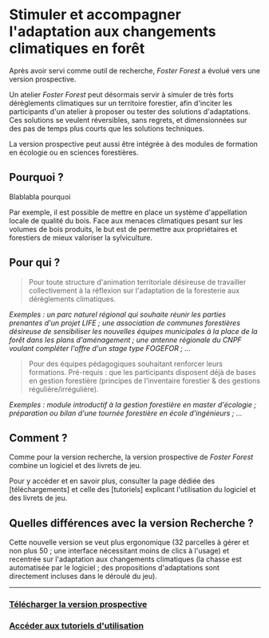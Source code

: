 # Stimuler et accompagner l'adaptation aux changements climatiques en forêt

Après avoir servi comme outil de recherche, _Foster Forest_ a évolué vers une version prospective.

Un atelier _Foster Forest_ peut désormais servir à simuler de très forts dérèglements climatiques sur un territoire forestier, afin d'inciter les participants d'un atelier à proposer ou tester des solutions d'adaptations. Ces solutions se veulent réversibles, sans regrets, et dimensionnées sur des pas de temps plus courts que les solutions techniques.

La version prospective peut aussi être intégrée à des modules de formation en écologie ou en sciences forestières.


## Pourquoi ?

Blablabla pourquoi

Par exemple, il est possible de mettre en place un système d'appellation locale de qualité du bois. Face aux menaces climatiques pesant sur les volumes de bois produits, le but est de permettre aux propriétaires et forestiers de mieux valoriser la sylviculture.


## Pour qui ?

> Pour toute structure d'animation territoriale désireuse de travailler collectivement à la réflexion sur l'adaptation de la foresterie aux dérèglements climatiques.

*Exemples : un parc naturel régional qui souhaite réunir les parties prenantes d'un projet LIFE ; une association de communes forestières désireuse de sensibiliser les nouvelles équipes municipales à la place de la forêt dans les plans d'aménagement ; une antenne régionale du CNPF voulant compléter l'offre d'un stage type FOGEFOR ; ...*

> Pour des équipes pédagogiques souhaitant renforcer leurs formations. Pré-requis : que les participants disposent déjà de bases en gestion forestière (principes de l'inventaire forestier & des gestions régulière/irrégulière).

*Exemples : module introductif à la gestion forestière en master d'écologie ; préparation ou bilan d'une tournée forestière en école d'ingénieurs ; ...*


## Comment ?

Comme pour la version recherche, la version prospective de _Foster Forest_ combine un logiciel et des livrets de jeu.

Pour y accéder et en savoir plus, consulter la page dédiée des [téléchargements] et celle des [tutoriels] explicant l'utilisation du logiciel et des livrets de jeu.

## Quelles différences avec la version Recherche ?

Cette nouvelle version se veut plus ergonomique (32 parcelles à gérer et non plus 50 ; une interface nécessitant moins de clics à l'usage) et recentrée sur l'adaptation aux changements climatiques (la chasse est automatisée par le logiciel ; des propositions d'adaptations sont directement incluses dans le déroulé du jeu).



* * *

### [Télécharger la version prospective](https://timotheefouqueray.github.io/fosterforest/prospective/telecharger-prospective)

### [Accéder aux tutoriels d'utilisation](https://timotheefouqueray.github.io/fosterforest/prospective/tutoriels)

